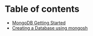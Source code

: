 # Table of contents

* [MongoDB Getting Started](README.md)
* [Creating a Database using mongosh](creating-a-database-using-mongosh.md)
